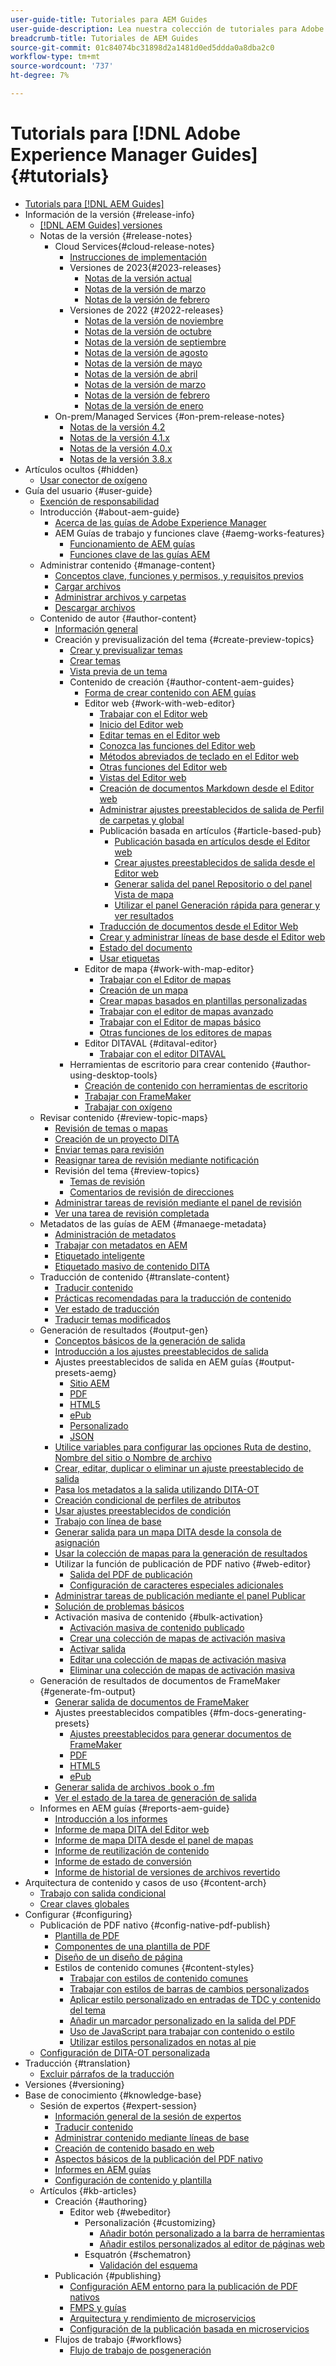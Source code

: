 ```yaml
---
user-guide-title: Tutoriales para AEM Guides
user-guide-description: Lea nuestra colección de tutoriales para Adobe Experience Manager Guides.
breadcrumb-title: Tutoriales de AEM Guides
source-git-commit: 01c84074bc31898d2a1481d0ed5ddda0a8dba2c0
workflow-type: tm+mt
source-wordcount: '737'
ht-degree: 7%

---
```



# Tutorials para [!DNL Adobe Experience Manager Guides] {#tutorials}

+ [Tutorials para [!DNL AEM Guides]](overview.md)
+ Información de la versión {#release-info}
   + [[!DNL AEM Guides] versiones](./release-info/latest-release-info.md)
   + Notas de la versión {#release-notes}
      + Cloud Services{#cloud-release-notes}
         + [Instrucciones de implementación](./release-info/deploy-xml-on-aemaacs.md)
         + Versiones de 2023{#2023-releases}
            + [Notas de la versión actual](./release-info/release-notes-2023.4.0.md)
            + [Notas de la versión de marzo](./release-info/release-notes-2023.3.0.md)
            + [Notas de la versión de febrero](./release-info/release-notes-2023.2.0.md)
         + Versiones de 2022 {#2022-releases}
            + [Notas de la versión de noviembre](./release-info/release-notes-2022.11.0.md)
            + [Notas de la versión de octubre](./release-info/release-notes-2022.10.0.md)
            + [Notas de la versión de septiembre](./release-info/release-notes-2022.9.0.md)
            + [Notas de la versión de agosto](./release-info/release-notes-2022.8.0.md)
            + [Notas de la versión de mayo](./release-info/release-notes-2022.5.0.md)
            + [Notas de la versión de abril](./release-info/release-notes-2022.4.0.md)
            + [Notas de la versión de marzo](./release-info/release-notes-2022.3.0.md)
            + [Notas de la versión de febrero](./release-info/release-notes-2022.2.0.md)
            + [Notas de la versión de enero](./release-info/release-notes-2022.1.0.md)
      + On-prem/Managed Services {#on-prem-release-notes}
         + [Notas de la versión 4.2](./release-info/release-notes-4.2.md)
         + [Notas de la versión 4.1.x](./release-info/release-notes-4.1.md)
         + [Notas de la versión 4.0.x](https://helpx.adobe.com/xml-documentation-for-experience-manager/release-note/release-notes-xml-documentation-solution-4-0.html)
         + [Notas de la versión 3.8.x](https://helpx.adobe.com/xml-documentation-for-experience-manager/release-note/release-notes-xml-documentation-solution-3-8.html)
+ Artículos ocultos {#hidden}
   + [Usar conector de oxígeno](./oxygen-connector/use-aem-connector.md)
+ Guía del usuario {#user-guide}
   + [Exención de responsabilidad](./user-guide/rebranding-disclaimer.md)
   + Introducción {#about-aem-guide}
      + [Acerca de las guías de Adobe Experience Manager](./user-guide/intro.md)
      + AEM Guías de trabajo y funciones clave {#aemg-works-features}
         + [Funcionamiento de AEM guías](./user-guide/intro-how-dxml-works.md)
         + [Funciones clave de las guías AEM](./user-guide/intro-dxml-features.md)
   + Administrar contenido {#manage-content}
      + [Conceptos clave, funciones y permisos, y requisitos previos](./user-guide/authoring.md)
      + [Cargar archivos](./user-guide/authoring-upload-existing-files.md)
      + [Administrar archivos y carpetas](./user-guide/authoring-file-management.md)
      + [Descargar archivos](./user-guide/authoring-download-assets.md)
   + Contenido de autor {#author-content}
      + [Información general](./user-guide/authoring-content.md)
      + Creación y previsualización del tema {#create-preview-topics}
         + [Crear y previsualizar temas](./user-guide/create-preview-topics.md)
         + [Crear temas](./user-guide/web-editor-create-topics.md)
         + [Vista previa de un tema](./user-guide/web-editor-preview-topics.md)
         + Contenido de creación {#author-content-aem-guides}
            + [Forma de crear contenido con AEM guías](./user-guide/authoring-content-xml-doc.md)
            + Editor web {#work-with-web-editor}
               + [Trabajar con el Editor web](./user-guide/web-editor.md)
               + [Inicio del Editor web](./user-guide/web-editor-launch-editor.md)
               + [Editar temas en el Editor web](./user-guide/web-editor-edit-topics.md)
               + [Conozca las funciones del Editor web](./user-guide/web-editor-features.md)
               + [Métodos abreviados de teclado en el Editor web](./user-guide/web-editor-keyboard-shortcuts.md)
               + [Otras funciones del Editor web](./user-guide/web-editor-other-features.md)
               + [Vistas del Editor web](./user-guide/web-editor-views.md)
               + [Creación de documentos Markdown desde el Editor web](./user-guide/web-editor-markdown-topic.md)
               + [Administrar ajustes preestablecidos de salida de Perfil de carpetas y global](./user-guide/web-editor-manage-output-presets.md)
               + Publicación basada en artículos {#article-based-pub}
                  + [Publicación basada en artículos desde el Editor web](./user-guide/web-editor-article-publishing.md)
                  + [Crear ajustes preestablecidos de salida desde el Editor web](./user-guide/web-editor-article-publishing-presets.md)
                  + [Generar salida del panel Repositorio o del panel Vista de mapa](./user-guide/web-editor-article-publishing-output.md)
                  + [Utilizar el panel Generación rápida para generar y ver resultados](./user-guide/web-editor-quick-generate-panel.md)
               + [Traducción de documentos desde el Editor Web](./user-guide/translate-documents-web-editor.md)
               + [Crear y administrar líneas de base desde el Editor web](./user-guide/web-editor-baseline.md)
               + [Estado del documento](./user-guide/web-editor-document-states.md)
               + [Usar etiquetas](./user-guide/web-editor-use-label.md)
            + Editor de mapa {#work-with-map-editor}
               + [Trabajar con el Editor de mapas](./user-guide/map-editor.md)
               + [Creación de un mapa](./user-guide/map-editor-create-map.md)
               + [Crear mapas basados en plantillas personalizadas](./user-guide/create-maps-customized-templates.md)
               + [Trabajar con el editor de mapas avanzado](./user-guide/map-editor-advanced-map-editor.md)
               + [Trabajar con el Editor de mapas básico](./user-guide/map-editor-basic-map-editor.md)
               + [Otras funciones de los editores de mapas](./user-guide/map-editor-other-features.md)
            + Editor DITAVAL {#ditaval-editor}
               + [Trabajar con el editor DITAVAL](./user-guide/id17C5E0U0OQE.md)
         + Herramientas de escritorio para crear contenido {#author-using-desktop-tools}
            + [Creación de contenido con herramientas de escritorio](./user-guide/author-desktop-tools.md)
            + [Trabajar con FrameMaker](./user-guide/author-desktop-framemaker.md)
            + [Trabajar con oxígeno](./user-guide/author-desktop-oxygen.md)
   + Revisar contenido {#review-topic-maps}
      + [Revisión de temas o mapas](./user-guide/review.md)
      + [Creación de un proyecto DITA](./user-guide/authoring-create-dita-project.md)
      + [Enviar temas para revisión](./user-guide/review-send-topics-for-review.md)
      + [Reasignar tarea de revisión mediante notificación](./user-guide/reassign-review-using-notification.md)
      + Revisión del tema {#review-topics}
         + [Temas de revisión](./user-guide/review-topics.md)
         + [Comentarios de revisión de direcciones](./user-guide/review-address-review-comments.md)
      + [Administrar tareas de revisión mediante el panel de revisión](./user-guide/review-manage-tasks-review-dashboard.md)
      + [Ver una tarea de revisión completada](./user-guide/review-view-completed-task.md)
   + Metadatos de las guías de AEM {#manaege-metadata}
      + [Administración de metadatos](./user-guide/manage-metadata.md)
      + [Trabajar con metadatos en AEM](./user-guide/metadata-dita.md)
      + [Etiquetado inteligente](./user-guide/web-editor-smart-tagging.md)
      + [Etiquetado masivo de contenido DITA](./user-guide/map-editor-bulk-tagging.md)
   + Traducción de contenido {#translate-content}
      + [Traducir contenido](./user-guide/translation.md)
      + [Prácticas recomendadas para la traducción de contenido](./user-guide/translation-first-time.md)
      + [Ver estado de traducción](./user-guide/translation-view-trans-state-6234.md)
      + [Traducir temas modificados](./user-guide/translation-modified-topics-6234.md)
   + Generación de resultados {#output-gen}
      + [Conceptos básicos de la generación de salida](./user-guide/generate-output.md)
      + [Introducción a los ajustes preestablecidos de salida](./user-guide/generate-output-understand-presets.md)
      + Ajustes preestablecidos de salida en AEM guías {#output-presets-aemg}
         + [Sitio AEM](./user-guide/generate-output-aem-site.md)
         + [PDF](./user-guide/generate-output-pdf.md)
         + [HTML5](./user-guide/generate-output-html5.md)
         + [ePub](./user-guide/generate-output-epub.md)
         + [Personalizado](./user-guide/generate-output-custom.md)
         + [JSON](./user-guide/generate-output-json.md)
      + [Utilice variables para configurar las opciones Ruta de destino, Nombre del sitio o Nombre de archivo](./user-guide/generate-output-use-variables.md)
      + [Crear, editar, duplicar o eliminar un ajuste preestablecido de salida](./user-guide/generate-output-create-edit-preset.md)
      + [Pasa los metadatos a la salida utilizando DITA-OT](./user-guide/pass-metadata-dita-ot.md)
      + [Creación condicional de perfiles de atributos](./user-guide/generate-output-conditional-attribute-profiling.md)
      + [Usar ajustes preestablecidos de condición](./user-guide/generate-output-use-condition-presets.md)
      + [Trabajo con línea de base](./user-guide/generate-output-use-baseline-for-publishing.md)
      + [Generar salida para un mapa DITA desde la consola de asignación](./user-guide/generate-output-for-a-dita-map.md)
      + [Usar la colección de mapas para la generación de resultados](./user-guide/generate-output-use-map-collection-output-generation.md)
      + Utilizar la función de publicación de PDF nativo {#web-editor}
         + [Salida del PDF de publicación](./web-editor/native-pdf-web-editor.md)
         + [Configuración de caracteres especiales adicionales](./web-editor/configure-additional-special-characters.md)
      + [Administrar tareas de publicación mediante el panel Publicar](./user-guide/generate-output-publish-dashboard.md)
      + [Solución de problemas básicos](./user-guide/generate-output-basic-troubleshooting.md)
      + Activación masiva de contenido {#bulk-activation}
         + [Activación masiva de contenido publicado](./user-guide/conf-bulk-activation.md)
         + [Crear una colección de mapas de activación masiva](./user-guide/conf-bulk-activation-create-map-collection.md)
         + [Activar salida](./user-guide/conf-bulk-activation-publish-map-collection.md)
         + [Editar una colección de mapas de activación masiva](./user-guide/conf-bulk-activation-edit-map-collection.md)
         + [Eliminar una colección de mapas de activación masiva](./user-guide/conf-bulk-activation-delete-map-collection.md)
   + Generación de resultados de documentos de FrameMaker {#generate-fm-output}
      + [Generar salida de documentos de FrameMaker](./user-guide/fm-output-generatation.md)
      + Ajustes preestablecidos compatibles {#fm-docs-generating-presets}
         + [Ajustes preestablecidos para generar documentos de FrameMaker](./user-guide/fm-output-understand-presets.md)
         + [PDF](./user-guide/fm-output-pdf-preset.md)
         + [HTML5](./user-guide/fm-output-html5-preset.md)
         + [ePub](./user-guide/fm-output-epub-preset.md)
      + [Generar salida de archivos .book o .fm](./user-guide/fm-output-generate.md)
      + [Ver el estado de la tarea de generación de salida](./user-guide/fm-output-view-status.md)
   + Informes en AEM guías {#reports-aem-guide}
      + [Introducción a los informes](./user-guide/reports-intro.md)
      + [Informe de mapa DITA del Editor web](./user-guide/reports-web-editor.md)
      + [Informe de mapa DITA desde el panel de mapas](./user-guide/reports-ditamap.md)
      + [Informe de reutilización de contenido](./user-guide/reports-content-reuse.md)
      + [Informe de estado de conversión](./user-guide/reports-convertion-status.md)
      + [Informe de historial de versiones de archivos revertido](./user-guide/reports-reverted-file-version-history.md)
+ Arquitectura de contenido y casos de uso {#content-arch}
   + [Trabajo con salida condicional](./content-architecture/create-and-use-conditions.md)
   + [Crear claves globales](./content-architecture/create-global-keys.md)
+ Configurar {#configuring}
   + Publicación de PDF nativo {#config-native-pdf-publish}
      + [Plantilla de PDF](./native-pdf/pdf-template.md)
      + [Componentes de una plantilla de PDF](./native-pdf/components-pdf-template.md)
      + [Diseño de un diseño de página](./native-pdf/design-page-layout.md)
      + Estilos de contenido comunes {#content-styles}
         + [Trabajar con estilos de contenido comunes](./native-pdf/stylesheet.md)
         + [Trabajar con estilos de barras de cambios personalizados](./native-pdf/change-bar-style.md)
         + [Aplicar estilo personalizado en entradas de TDC y contenido del tema](./native-pdf/custom-style-toc.md)
         + [Añadir un marcador personalizado en la salida del PDF](./native-pdf/add-custom-bookmark.md)
         + [Uso de JavaScript para trabajar con contenido o estilo](./native-pdf/use-javascript-content-style.md)
         + [Utilizar estilos personalizados en notas al pie](./native-pdf/footnote-number-style.md)
   + [Configuración de DITA-OT personalizada](./configuring/setup-a-custom-dita-ot.md)
+ Traducción {#translation}
   + [Excluir párrafos de la traducción](./translation/exclude-paragraphs-from-translation.md)
+ Versiones {#versioning}
+ Base de conocimiento {#knowledge-base}
   + Sesión de expertos {#expert-session}
      + [Información general de la sesión de expertos](./knowledge-base/expert-sessions/expert-session.md)
      + [Traducir contenido](./knowledge-base/expert-sessions/translating-content-using-aem-guides-oct22.md)
      + [Administrar contenido mediante líneas de base](./knowledge-base/expert-sessions/baselines-dec22.md)
      + [Creación de contenido basado en web](./knowledge-base/expert-sessions/webbased-authoring-jan2023.md)
      + [Aspectos básicos de la publicación del PDF nativo](./knowledge-base/expert-sessions/native-pdf-publishing-essentials-feb23.md)
      + [Informes en AEM guías](./knowledge-base/expert-sessions/basic-reports-mar2023.md)
      + [Configuración de contenido y plantilla](./knowledge-base/expert-sessions/content-and-template-setup-apr2023.md)
   + Artículos {#kb-articles}
      + Creación {#authoring}
         + Editor web {#webeditor}
            + Personalización {#customizing}
               + [Añadir botón personalizado a la barra de herramientas](./knowledge-base/kb-articles/authoring/webeditor/customization/add-custom-button-to-webeditor-toolbar.md)
               + [Añadir estilos personalizados al editor de páginas web](./knowledge-base/kb-articles/authoring/webeditor/customization/add-custom-styles-to-webeditor.md)
            + Esquatrón {#schematron}
               + [Validación del esquema](./knowledge-base/kb-articles/authoring/webeditor/schematron/vailidating-with-schematron.md)
      + Publicación {#publishing}
         + [Configuración AEM entorno para la publicación de PDF nativos](./knowledge-base/kb-articles/publishing/configuring-aem-environment-for-native-pdf-publishing.md)
         + [FMPS y guías](./knowledge-base/kb-articles/publishing/fmpsandguides.md)
         + [Arquitectura y rendimiento de microservicios](./knowledge-base/publishing/publish-microservice-architecture-and-performance.md)
         + [Configuración de la publicación basada en microservicios](./knowledge-base/publishing/configure-microservices.md)
      + Flujos de trabajo {#workflows}
         + [Flujo de trabajo de posgeneración](./knowledge-base/kb-articles/workflows/using-post-generation-workflow.md)